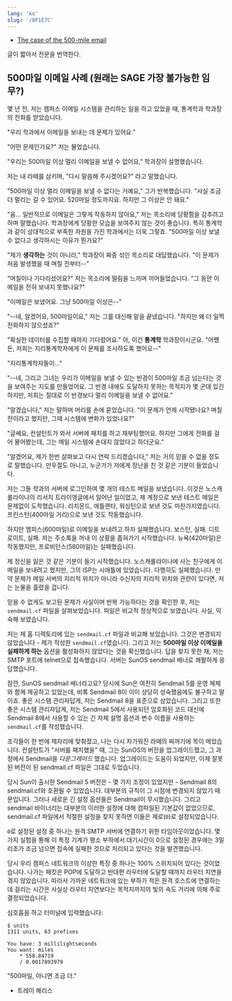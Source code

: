 ```yaml
---
lang: 'ko'
slug: '/8F1E7C'
---
```


- [The case of the 500-mile email](https://www.ibiblio.org/harris/500milemail.html)

글이 짧아서 전문을 번역한다.

## 500마일 이메일 사례 (원래는 SAGE 가장 불가능한 임무?)

몇 년 전, 저는 캠퍼스 이메일 시스템을 관리하는 일을 하고 있었을 때, 통계학과 학과장의 전화를 받았습니다.

"우리 학과에서 이메일을 보내는 데 문제가 있어요."

"어떤 문제인가요?" 저는 물었습니다.

"우리는 500마일 이상 멀리 이메일을 보낼 수 없어요," 학과장이 설명했습니다.

저는 내 라떼를 삼키며, "다시 말씀해 주시겠어요?" 라고 말했습니다.

"500마일 이상 멀리 이메일을 보낼 수 없다는 거예요," 그가 반복했습니다. "사실 조금 더 멀리는 갈 수 있어요. 520마일 정도까지요. 하지만 그 이상은 안 돼요."

"음... 일반적으로 이메일은 그렇게 작동하지 않아요," 저는 목소리에 당황함을 감추려고 하며 말했습니다. 학과장에게 당황한 모습을 보여주지 않는 것이 좋습니다. 특히 통계학과 같이 상대적으로 부족한 자원을 가진 학과에서는 더욱 그렇죠. "500마일 이상 보낼 수 없다고 생각하시는 이유가 뭔가요?"

"제가 **생각하는** 것이 아니라," 학과장이 짜증 섞인 목소리로 대답했습니다. "이 문제가 처음 발생했을 때 며칠 전부터--"

"며칠이나 기다리셨어요?" 저는 목소리에 떨림을 느끼며 끼어들었습니다. "그 동안 이메일을 전혀 보내지 못했나요?"

"이메일은 보냈어요. 그냥 500마일 이상은--"

"--네, 알겠어요, 500마일이요," 저는 그를 대신해 말을 끝냈습니다. "하지만 왜 더 일찍 전화하지 않으셨죠?"

"확실한 데이터를 수집할 때까지 기다렸어요." 아, 이건 **통계학** 학과장이시군요. "어쨌든, 저희는 지리통계학자에게 이 문제를 조사하도록 했어요--"

"지리통계학자들이..."

"--네, 그리고 그녀는 우리가 이메일을 보낼 수 있는 반경이 500마일 조금 넘는다는 것을 보여주는 지도를 만들었어요. 그 반경 내에도 도달하지 못하는 목적지가 몇 군데 있긴 하지만, 저희는 절대로 이 반경보다 멀리 이메일을 보낼 수 없어요."

"알겠습니다," 저는 말하며 머리를 손에 묻었습니다. "이 문제가 언제 시작됐나요? 며칠 전이라고 했지만, 그때 시스템에 변화가 있었나요?"

"글쎄요, 컨설턴트가 와서 서버에 패치를 하고 재부팅했어요. 하지만 그에게 전화를 걸어 물어봤는데, 그는 메일 시스템에 손대지 않았다고 하더군요."

"알겠어요, 제가 한번 살펴보고 다시 연락 드리겠습니다," 저는 거의 믿을 수 없을 정도로 말했습니다. 만우절도 아니고, 누군가가 저에게 장난을 친 것 같은 기분이 들었습니다.

저는 그들 학과의 서버에 로그인하여 몇 개의 테스트 메일을 보냈습니다. 이것은 노스캐롤라이나의 리서치 트라이앵글에서 일어난 일이었고, 제 계정으로 보낸 테스트 메일은 문제없이 도착했습니다. 리치몬드, 애틀랜타, 워싱턴으로 보낸 것도 마찬가지였습니다. 프린스턴(400마일 거리)으로 보낸 것도 작동했습니다.

하지만 멤피스(600마일)로 이메일을 보내려고 하자 실패했습니다. 보스턴, 실패. 디트로이트, 실패. 저는 주소록을 꺼내 이 상황을 좁혀가기 시작했습니다. 뉴욕(420마일)은 작동했지만, 프로비던스(580마일)는 실패했습니다.

제 정신을 잃은 것 같은 기분이 들기 시작했습니다. 노스캐롤라이나에 사는 친구에게 이메일을 보내려고 했지만, 그의 ISP는 시애틀에 있었습니다. 다행히도 실패했습니다. 만약 문제가 메일 서버의 지리적 위치가 아니라 수신자의 지리적 위치와 관련이 있다면, 저는 눈물을 흘렸을 겁니다.

믿을 수 없게도 보고된 문제가 사실이며 반복 가능하다는 것을 확인한 후, 저는 `sendmail.cf` 파일을 살펴보았습니다. 파일은 비교적 정상적으로 보였습니다. 사실, 익숙해 보였습니다.

저는 제 홈 디렉토리에 있는 `sendmail.cf` 파일과 비교해 보았습니다. 그것은 변경되지 않았습니다 - 제가 작성한 `sendmail.cf`였습니다. 그리고 저는 **500마일 이상 이메일을 실패하게 하는** 옵션을 활성화하지 않았다는 것을 확신했습니다. 답을 찾지 못한 채, 저는 SMTP 포트에 telnet으로 접속했습니다. 서버는 SunOS sendmail 배너로 쾌활하게 응답했습니다.

잠깐, SunOS sendmail 배너라고요? 당시에 Sun은 여전히 Sendmail 5를 운영 체제와 함께 제공하고 있었는데, 비록 Sendmail 8이 이미 상당히 성숙했음에도 불구하고 말이죠. 좋은 시스템 관리자답게, 저는 Sendmail 8을 표준으로 삼았습니다. 그리고 또한 좋은 시스템 관리자답게, 저는 Sendmail 5에서 사용되던 암호화된 코드 대신에 Sendmail 8에서 사용할 수 있는 긴 자체 설명 옵션과 변수 이름을 사용하는 `sendmail.cf`를 작성했습니다.

조각들이 한 번에 제자리에 맞춰졌고, 나는 다시 차가워진 라떼의 찌꺼기에 목이 메었습니다. 컨설턴트가 "서버를 패치했을" 때, 그는 SunOS의 버전을 업그레이드했고, 그 과정에서 Sendmail을 _다운그레이드_ 했습니다. 업그레이드는 도움이 되었지만, 이제 잘못된 버전이 된 sendmail.cf 파일은 그대로 두었습니다.

당시 Sun이 출시한 Sendmail 5 버전은 - 몇 가지 조정이 있었지만 - Sendmail 8의 sendmail.cf와 호환될 수 있었습니다. 대부분의 규칙이 그 시점에 변경되지 않았기 때문입니다. 그러나 새로운 긴 설정 옵션들은 Sendmail이 무시했습니다. 그리고 sendmail 바이너리는 대부분의 이러한 설정에 대해 컴파일된 기본값이 없었으므로, sendmail.cf 파일에서 적절한 설정을 찾지 못하면 이들은 제로(`0`)로 설정되었습니다.

`0`로 설정된 설정 중 하나는 원격 SMTP 서버에 연결하기 위한 타임아웃이었습니다. 몇 가지 실험을 통해 이 특정 기계가 평소 부하에서 대기시간이 0으로 설정된 경우에는 3밀리초가 조금 넘으면 접속에 실패한 것으로 처리되고 있다는 것을 발견했습니다.

당시 우리 캠퍼스 네트워크의 이상한 특징 중 하나는 100% 스위치되어 있다는 것이었습니다. 나가는 패킷은 POP에 도달하고 반대편 라우터에 도달할 때까지 라우터 지연을 겪지 않았습니다. 따라서 가까운 네트워크에 있는 부하가 적은 원격 호스트에 연결하는 데 걸리는 시간은 사실상 라우터 지연보다는 목적지까지의 빛의 속도 거리에 의해 주로 결정되었습니다.

심호흡을 하고 터미널에 입력했습니다:

```
$ units
1311 units, 63 prefixes

You have: 3 millilightseconds
You want: miles
    * 558.84719
    / 0.0017893979
```

"500마일, 아니면 조금 더."

- 트레이 해리스
